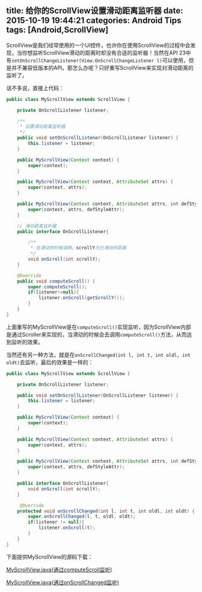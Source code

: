 title: 给你的ScrollView设置滑动距离监听器
date: 2015-10-19 19:44:21
categories: Android Tips
tags: [Android,ScrollView]
---
ScrollView是我们经常使用的一个UI控件，也许你在使用ScrollView的过程中会发现，当你想监听ScrollView滑动的距离时却没有合适的监听器！当然在API 23中有`setOnScrollChangeListener(View.OnScrollChangeListener l)`可以使用，但是并不兼容低版本的API。那怎么办呢？只好重写ScrollView来实现对滑动距离的监听了。

话不多说，直接上代码：

``` java
public class MyScrollView extends ScrollView {

    private OnScrollListener listener;

	/**
	 * 设置滑动距离监听器
	 */
    public void setOnScrollListener(OnScrollListener listener) {
        this.listener = listener;
    }

    public MyScrollView(Context context) {
        super(context);
    }

    public MyScrollView(Context context, AttributeSet attrs) {
        super(context, attrs);
    }

    public MyScrollView(Context context, AttributeSet attrs, int defStyleAttr) {
        super(context, attrs, defStyleAttr);
    }

	// 滑动距离监听器
    public interface OnScrollListener{

		/**
		 * 在滑动的时候调用，scrollY为已滑动的距离
		 */
        void onScroll(int scrollY);
    }

    @Override
    public void computeScroll() {
        super.computeScroll();
        if(listener!=null){
            listener.onScroll(getScrollY());
        }
    }
}
```

上面重写的MyScrollView是在`computeScroll()`实现监听，因为ScrollView内部是通过Scroller来实现的，当滑动的时候会去调用`computeScroll()`方法，从而达到监听的效果。

当然还有另一种方法，就是在`onScrollChanged(int l, int t, int oldl, int oldt)`去监听，最后的效果是一样的：

``` java
public class MyScrollView extends ScrollView {

    private OnScrollListener listener;

    public void setOnScrollListener(OnScrollListener listener) {
        this.listener = listener;
    }

    public MyScrollView(Context context) {
        super(context);
    }

    public MyScrollView(Context context, AttributeSet attrs) {
        super(context, attrs);
    }

    public MyScrollView(Context context, AttributeSet attrs, int defStyleAttr) {
        super(context, attrs, defStyleAttr);
    }

    public interface OnScrollListener{
        void onScroll(int scrollY);
    }

     @Override  
    protected void onScrollChanged(int l, int t, int oldl, int oldt) {  
        super.onScrollChanged(l, t, oldl, oldt);  
        if(listener != null){  
            listener.onScroll(t);  
        }  
    }  
}
```

下面提供MyScrollView的源码下载：

[MyScrollView.java(通过computeScroll监听)](http://ofytl4mzu.bkt.clouddn.com/20151019/MyScrollView.java)

[MyScrollView.java(通过onScrollChanged监听)](http://ofytl4mzu.bkt.clouddn.com/20151019/MyScrollView2.java)